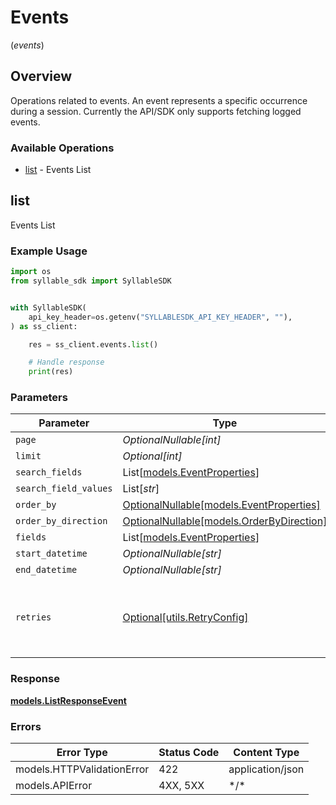 # Events
(*events*)

## Overview

Operations related to events. An event represents a specific occurrence           during a session. Currently the API/SDK only supports fetching logged events.

### Available Operations

* [list](#list) - Events List

## list

Events List

### Example Usage

```python
import os
from syllable_sdk import SyllableSDK


with SyllableSDK(
    api_key_header=os.getenv("SYLLABLESDK_API_KEY_HEADER", ""),
) as ss_client:

    res = ss_client.events.list()

    # Handle response
    print(res)

```

### Parameters

| Parameter                                                                     | Type                                                                          | Required                                                                      | Description                                                                   |
| ----------------------------------------------------------------------------- | ----------------------------------------------------------------------------- | ----------------------------------------------------------------------------- | ----------------------------------------------------------------------------- |
| `page`                                                                        | *OptionalNullable[int]*                                                       | :heavy_minus_sign:                                                            | N/A                                                                           |
| `limit`                                                                       | *Optional[int]*                                                               | :heavy_minus_sign:                                                            | N/A                                                                           |
| `search_fields`                                                               | List[[models.EventProperties](../../models/eventproperties.md)]               | :heavy_minus_sign:                                                            | N/A                                                                           |
| `search_field_values`                                                         | List[*str*]                                                                   | :heavy_minus_sign:                                                            | N/A                                                                           |
| `order_by`                                                                    | [OptionalNullable[models.EventProperties]](../../models/eventproperties.md)   | :heavy_minus_sign:                                                            | N/A                                                                           |
| `order_by_direction`                                                          | [OptionalNullable[models.OrderByDirection]](../../models/orderbydirection.md) | :heavy_minus_sign:                                                            | N/A                                                                           |
| `fields`                                                                      | List[[models.EventProperties](../../models/eventproperties.md)]               | :heavy_minus_sign:                                                            | N/A                                                                           |
| `start_datetime`                                                              | *OptionalNullable[str]*                                                       | :heavy_minus_sign:                                                            | N/A                                                                           |
| `end_datetime`                                                                | *OptionalNullable[str]*                                                       | :heavy_minus_sign:                                                            | N/A                                                                           |
| `retries`                                                                     | [Optional[utils.RetryConfig]](../../models/utils/retryconfig.md)              | :heavy_minus_sign:                                                            | Configuration to override the default retry behavior of the client.           |

### Response

**[models.ListResponseEvent](../../models/listresponseevent.md)**

### Errors

| Error Type                 | Status Code                | Content Type               |
| -------------------------- | -------------------------- | -------------------------- |
| models.HTTPValidationError | 422                        | application/json           |
| models.APIError            | 4XX, 5XX                   | \*/\*                      |